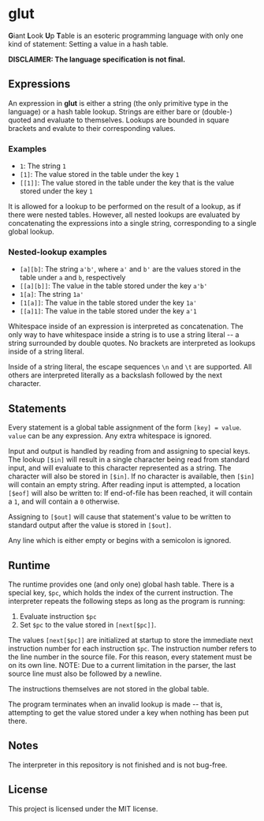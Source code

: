 # glut

**G**iant **L**ook **U**p **T**able is an esoteric programming language
with only one kind of statement: Setting a value in a hash table.

**DISCLAIMER: The language specification is not final.**

## Expressions

An expression in **glut** is either a string (the only primitive type
in the language) or a hash table lookup. Strings are either bare or
(double-) quoted and evaluate to themselves.  Lookups are bounded in
square brackets and evalute to their corresponding values.

### Examples

* `1`: The string `1`
* `[1]`: The value stored in the table under the key `1`
* `[[1]]`: The value stored in the table under the key that is the value
stored under the key `1`

It is allowed for a lookup to be performed on the result of a lookup,
as if there were nested tables. However, all nested lookups are
evaluated by concatenating the expressions into a single string,
corresponding to a single global lookup.

### Nested-lookup examples

* `[a][b]`: The string `a'b'`, where `a'` and `b'` are the values stored
in the table under `a` and `b`, respectively
* `[[a][b]]`: The value in the table stored under the key `a'b'`
* `1[a]`: The string `1a'`
* `[1[a]]`: The value in the table stored under the key `1a'`
* `[[a]1]`: The value in the table stored under the key `a'1`

Whitespace inside of an expression is interpreted as
concatenation. The only way to have whitespace inside a string is to
use a string literal -- a string surrounded by double quotes. No
brackets are interpreted as lookups inside of a string literal.

Inside of a string literal, the escape sequences `\n` and `\t` are
supported. All others are interpreted literally as a backslash
followed by the next character.

## Statements

Every statement is a global table assignment of the form `[key] =
value`. `value` can be any expression. Any extra whitespace is
ignored.

Input and output is handled by reading from and assigning to special
keys. The lookup `[$in]` will result in a single character being read
from standard input, and will evaluate to this character represented
as a string. The character will also be stored in `[$in]`. If no character
is available, then `[$in]` will contain an empty string. After reading
input is attempted, a location `[$eof]` will also be written to: If
end-of-file has been reached, it will contain a `1`, and will contain a
`0` otherwise.

Assigning to `[$out]` will cause that statement's value to be written
to standard output after the value is stored in `[$out]`.

Any line which is either empty or begins with a semicolon is ignored.

## Runtime

The runtime provides one (and only one) global hash table. There
is a special key, `$pc`, which holds the index of the current
instruction. The interpreter repeats the following steps as long
as the program is running:

1. Evaluate instruction `$pc`
2. Set `$pc` to the value stored in `[next[$pc]]`.

The values `[next[$pc]]` are initialized at startup to store the
immediate next instruction number for each instruction `$pc`. The
instruction number refers to the line number in the source file.
For this reason, every statement must be on its own line. NOTE:
Due to a current limitation in the parser, the last source line
must also be followed by a newline.

The instructions themselves are not stored in the global table.

The program terminates when an invalid lookup is made -- that is,
attempting to get the value stored under a key when nothing has been
put there.

## Notes

The interpreter in this repository is not finished and is not bug-free.

## License

This project is licensed under the MIT license.
